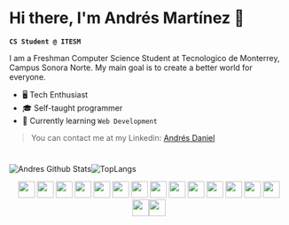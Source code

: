 <link  rel="stylesheet" href="https://cdn.jsdelivr.net/gh/devicons/devicon@v2.15.1/devicon.min.css"/>

# Hi there, I'm Andrés Martínez 👋
**`CS Student @ ITESM`**

I am a Freshman Computer Science Student at Tecnologico de Monterrey, Campus Sonora Norte. My main goal is to create a better world for everyone. 

- 🖥️ Tech Enthusiast 
- 🎓 Self-taught programmer
- 🌱 Currently learning `Web Development` 

> You can contact me at my Linkedin: [Andrés Daniel](https://www.linkedin.com/in/andrés-daniel-mart%C3%ADnez-bermúdez-997b17249/)
#

![Andres Github Stats](https://readme-stats-instance-tr7g.vercel.app/api?username=andresdanielmtz&show_icons=true&theme=radical)![TopLangs](https://readme-stats-instance-tr7g.vercel.app/api/top-langs/?username=andresdanielmtz&layout=compact&theme=radical)

<!-- 
Instance 
readme-stats-instance-tr7g.vercel.app
>

<!--
width = "30"
 -->


<div style= "text-align: center;">
<img src="https://cdn.jsdelivr.net/gh/devicons/devicon/icons/python/python-plain.svg" width = "30"/> <img src="https://cdn.jsdelivr.net/gh/devicons/devicon/icons/cplusplus/cplusplus-plain.svg" width = "30" /> <img src="https://cdn.jsdelivr.net/gh/devicons/devicon/icons/swift/swift-original.svg" width = "30"/> <img src="https://cdn.jsdelivr.net/gh/devicons/devicon/icons/javascript/javascript-plain.svg" width = "30"/> <img src="https://cdn.jsdelivr.net/gh/devicons/devicon/icons/html5/html5-plain.svg" width = "30"/> <img src="https://cdn.jsdelivr.net/gh/devicons/devicon/icons/css3/css3-plain.svg" width = "30"/> <img src="https://cdn.jsdelivr.net/gh/devicons/devicon/icons/arduino/arduino-original.svg" width = "30"/> <img src="https://cdn.jsdelivr.net/gh/devicons/devicon/icons/c/c-line.svg" width = "30"/> <img src="https://cdn.jsdelivr.net/gh/devicons/devicon/icons/git/git-original.svg" width = "30" /> <img src="https://cdn.jsdelivr.net/gh/devicons/devicon/icons/matlab/matlab-line.svg" width = "30" /> <img src="https://cdn.jsdelivr.net/gh/devicons/devicon/icons/jupyter/jupyter-original.svg" width = "30"/> <img src="https://cdn.jsdelivr.net/gh/devicons/devicon/icons/figma/figma-original.svg" width = "30"/> <img src="https://cdn.jsdelivr.net/gh/devicons/devicon/icons/react/react-original.svg" width = "30"/> <img src="https://cdn.jsdelivr.net/gh/devicons/devicon/icons/heroku/heroku-original.svg" width = "30"/> <img src="https://cdn.jsdelivr.net/gh/devicons/devicon/icons/xcode/xcode-plain.svg" width = "30"/><img src="https://cdn.jsdelivr.net/gh/devicons/devicon/icons/vscode/vscode-original.svg" width = "30"/>
          
          
          
</div> 